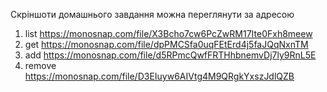 Скріншоти домашнього завдання можна переглянути за адресою

1. list
   https://monosnap.com/file/X3Bcho7cw6PcZwRM17Ite0Fxh8meew
2. get
   https://monosnap.com/file/dpPMCSfa0uqFEtErd4j5faJQqNxnTM
3. add
   https://monosnap.com/file/d5RPmcQwfFRTHhbnemvDj7ly9RnL5E
4. remove
   https://monosnap.com/file/D3EIuyw6AIVtg4M9QRgkYxszJdlQZB
